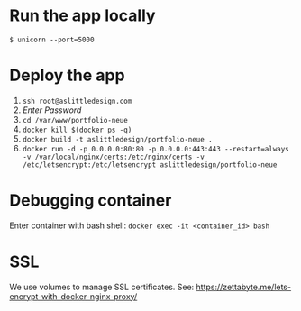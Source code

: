 
# Run the app locally
`$ unicorn --port=5000`

# Deploy the app
1. `ssh root@aslittledesign.com`
2. *Enter Password*
3. `cd /var/www/portfolio-neue`
4. `docker kill $(docker ps -q)`
5. `docker build -t aslittledesign/portfolio-neue .`
6. `docker run -d -p 0.0.0.0:80:80 -p 0.0.0.0:443:443 --restart=always -v /var/local/nginx/certs:/etc/nginx/certs -v /etc/letsencrypt:/etc/letsencrypt aslittledesign/portfolio-neue`

# Debugging container
Enter container with bash shell: `docker exec -it <container_id> bash`

# SSL
We use volumes to manage SSL certificates. See: https://zettabyte.me/lets-encrypt-with-docker-nginx-proxy/
